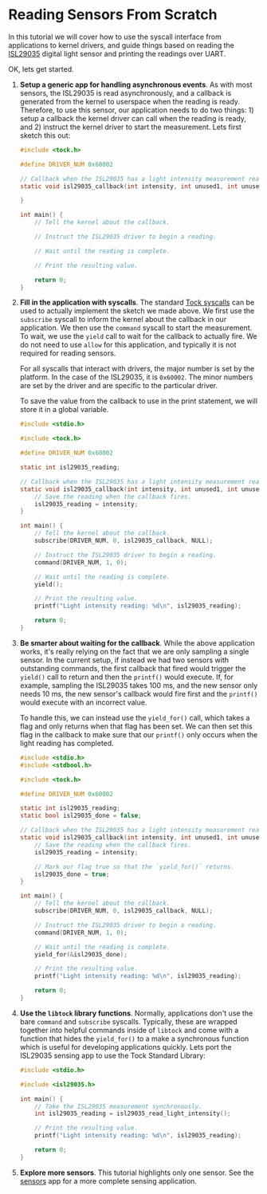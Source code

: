 Reading Sensors From Scratch
============================

In this tutorial we will cover how to use the syscall interface from
applications to kernel drivers, and guide things based on reading the
[ISL29035](http://www.intersil.com/en/products/optoelectronics/ambient-light-sensors/light-to-digital-sensors/ISL29035.html)
digital light sensor and printing the readings over UART.

OK, lets get started.

1. **Setup a generic app for handling asynchronous events**. As with most
sensors, the ISL29035 is read asynchronously, and a callback is generated
from the kernel to userspace when the reading is ready. Therefore, to use
this sensor, our application needs to do two things: 1) setup a callback
the kernel driver can call when the reading is ready, and 2) instruct the
kernel driver to start the measurement. Lets first sketch this out:


    ```c
    #include <tock.h>

    #define DRIVER_NUM 0x60002

    // Callback when the ISL29035 has a light intensity measurement ready.
    static void isl29035_callback(int intensity, int unused1, int unused2, void* ud) {

    }

    int main() {
        // Tell the kernel about the callback.

        // Instruct the ISL29035 driver to begin a reading.

        // Wait until the reading is complete.

        // Print the resulting value.

        return 0;
    }
    ```

2. **Fill in the application with syscalls**. The standard
[Tock syscalls](../Syscalls.md) can be used to actually implement the sketch we
made above. We first use the `subscribe` syscall to inform the kernel about
the callback in our application. We then use the `command` syscall to start
the measurement. To wait, we use the `yield` call to wait for the callback to
actually fire. We do not need to use `allow` for this application, and typically
it is not required for reading sensors.

    For all syscalls that interact with drivers, the major number is set by
    the platform. In the case of the ISL29035, it is `0x60002`. The minor numbers
    are set by the driver and are specific to the particular driver.

    To save the value from the callback to use in the print statement, we will
    store it in a global variable.

    ```c
    #include <stdio.h>

    #include <tock.h>

    #define DRIVER_NUM 0x60002

    static int isl29035_reading;

    // Callback when the ISL29035 has a light intensity measurement ready.
    static void isl29035_callback(int intensity, int unused1, int unused2, void* ud) {
        // Save the reading when the callback fires.
        isl29035_reading = intensity;
    }

    int main() {
        // Tell the kernel about the callback.
        subscribe(DRIVER_NUM, 0, isl29035_callback, NULL);

        // Instruct the ISL29035 driver to begin a reading.
        command(DRIVER_NUM, 1, 0);

        // Wait until the reading is complete.
        yield();

        // Print the resulting value.
        printf("Light intensity reading: %d\n", isl29035_reading);

        return 0;
    }
    ```

3. **Be smarter about waiting for the callback**. While the above application
works, it's really relying on the fact that we are only sampling a single sensor.
In the current setup, if instead we had two sensors with outstanding commands,
the first callback that fired would trigger the `yield()` call to return
and then the `printf()` would execute. If, for example, sampling the ISL29035
takes 100 ms, and the new sensor only needs 10 ms, the new sensor's callback
would fire first and the `printf()` would execute with an incorrect value.

    To handle this, we can instead use the `yield_for()` call, which takes
    a flag and only returns when that flag has been set. We can then set this
    flag in the callback to make sure that our `printf()` only occurs when
    the light reading has completed.

    ```c
    #include <stdio.h>
    #include <stdbool.h>

    #include <tock.h>

    #define DRIVER_NUM 0x60002

    static int isl29035_reading;
    static bool isl29035_done = false;

    // Callback when the ISL29035 has a light intensity measurement ready.
    static void isl29035_callback(int intensity, int unused1, int unused2, void* ud) {
        // Save the reading when the callback fires.
        isl29035_reading = intensity;

        // Mark our flag true so that the `yield_for()` returns.
        isl29035_done = true;
    }

    int main() {
        // Tell the kernel about the callback.
        subscribe(DRIVER_NUM, 0, isl29035_callback, NULL);

        // Instruct the ISL29035 driver to begin a reading.
        command(DRIVER_NUM, 1, 0);

        // Wait until the reading is complete.
        yield_for(&isl29035_done);

        // Print the resulting value.
        printf("Light intensity reading: %d\n", isl29035_reading);

        return 0;
    }
    ```

4. **Use the `libtock` library functions**. Normally, applications don't
use the bare `command` and `subscribe` syscalls. Typically, these are wrapped
together into helpful commands inside of `libtock` and come with a function
that hides the `yield_for()` to a make a synchronous function which is useful
for developing applications quickly. Lets port the ISL29035 sensing app to use
the Tock Standard Library:

    ```c
    #include <stdio.h>

    #include <isl29035.h>

    int main() {
        // Take the ISL29035 measurement synchronously.
        int isl29035_reading = isl29035_read_light_intensity();

        // Print the resulting value.
        printf("Light intensity reading: %d\n", isl29035_reading);

        return 0;
    }
    ```

5. **Explore more sensors**. This tutorial highlights only one sensor.
See the [sensors](../../userland/examples/sensors) app for a more complete
sensing application.
